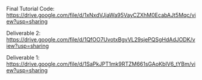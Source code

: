 Final Tutorial Code: https://drive.google.com/file/d/1xNxdVJjaWa95VayCZXhM0EcabAJt5Mqc/view?usp=sharing

Deliverable 2: https://drive.google.com/file/d/1QfOO7UvotxBgvVL29sjePQSgHdAdJODK/view?usp=sharing

Deliverable 1: https://drive.google.com/file/d/1SaPkJPT1mk9RTZM661sGAoKbIV6_tYBm/view?usp=sharing
